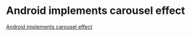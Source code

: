 # Android implements carousel effect
[Android implements carousel effect](https://aiwithcloud.com/2022/09/15/android_implements_carousel_effect/)
